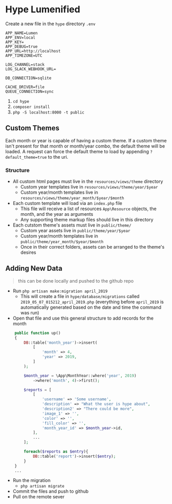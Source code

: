 # Hype Lumenified

Create a new file in the `hype` directory `.env`

```
APP_NAME=Lumen
APP_ENV=local
APP_KEY=
APP_DEBUG=true
APP_URL=http://localhost
APP_TIMEZONE=UTC

LOG_CHANNEL=stack
LOG_SLACK_WEBHOOK_URL=

DB_CONNECTION=sqlite

CACHE_DRIVER=file
QUEUE_CONNECTION=sync
```

1. `cd hype`
2. `composer install`
3. `php -S localhost:8000 -t public`

## Custom Themes

Each month or year is capable of having a custom theme. If a custom theme isn't present for that month or month/year combo, the default theme will be loaded. A request can force the default theme to load by appending `?default_theme=true` to the uri.

### Structure

* All custom html pages must live in the `resources/views/theme` directory
    * Custom year templates live in `resources/views/theme/year/$year`
    * Custom year/month templates live in `resources/views/theme/year_month/$year/$month`
* Each custom template will load via an `index.php` file
    * This file will receive a list of resources `App\Resource` objects, the month, and the year as arguments
    * Any supporting theme markup files should live in this directory
* Each cutstom theme's assets must live in `public/theme/`
    * Custom year assets live in `public/theme/year/$year`
    * Custom year/month templates live in `public/theme/year_month/$year/$month`
    * Once in their correct folders, assets can be arranged to the theme's desires

## Adding New Data

> this can be done locally and pushed to the github repo

* Run `php artisan make:migration april_2019`
    * This will create a file in `hype/database/migrations` called `2019_05_07_015212_april_2019.php` (everything before `april_2019` is automatically generated based on the date and time the command was run)
* Open that file and use this general structure to add records for the month

```php
    public function up()
    {
        DB::table('month_year')->insert(
            [
                'month' => 4,
                'year' => 2019,
            ]
        );

        $month_year = \App\MonthYear::where('year', 2019)
            ->where('month', 4)->first();

        $reports = [
            [
                'username' => 'Some username',
                'description' => "What the user is hype about",
                'description2' => "There could be more",
                'image_1' => '',
                'color' => '',
                'fill_color' => '',
                'month_year_id' => $month_year->id,
            ],
            ...
        ];

        foreach($reports as $entry){
            DB::table('report')->insert($entry);
        }
    }
    ...
```

* Run the migration
    * `php artisan migrate`
* Commit the files and push to github
* Pull on the remote sever
